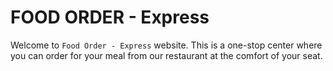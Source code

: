 # FOOD ORDER - Express

Welcome to `Food Order - Express` website. 
This is a one-stop center where you can order for your meal from our restaurant at the comfort of your seat.
